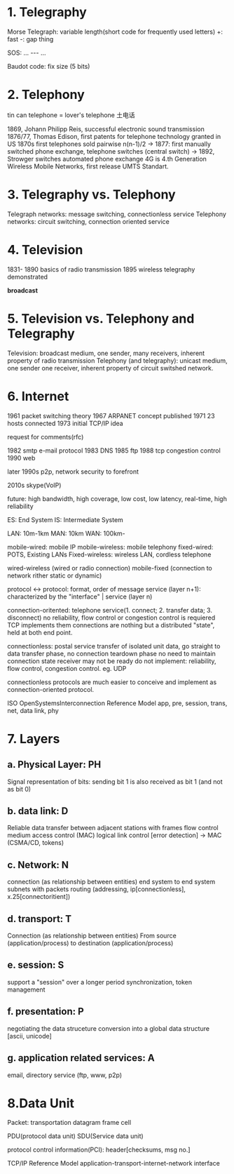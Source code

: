 # 1. Telegraphy

Morse Telegraph: variable length(short code for frequently used letters)
+: fast
-: gap thing

SOS: ... --- ...

Baudot code: fix size (5 bits)


# 2. Telephony
tin can telephone = lover's telephone 土电话

1869, Johann Philipp Reis, successful electronic sound transmission
1876/77, Thomas Edison, first patents for telephone technology granted in US
1870s first telephones sold pairwise n(n-1)/2
-> 1877: first manually switched phone exchange, telephone switches (central switch)
-> 1892, Strowger switches automated phone exchange
4G is 4.th Generation Wireless Mobile Networks, first release UMTS Standart.

# 3. Telegraphy vs. Telephony

Telegraph networks: message switching, connectionless service
Telephony networks: circuit switching, connection oriented service

# 4. Television

1831- 1890 basics of radio transmission
1895 wireless telegraphy demonstrated

**broadcast**

# 5. Television vs. Telephony and Telegraphy

Television: broadcast medium, one sender, many receivers, inherent property of radio transmission
Telephony (and telegraphy): unicast medium, one sender one receiver, inherent property of circuit switshed network.

# 6. Internet

1961 packet switching theory
1967 ARPANET concept published
1971 23 hosts connected
1973 initial TCP/IP idea

request for comments(rfc)

1982 smtp e-mail protocol
1983 DNS
1985 ftp
1988 tcp congestion control
1990 web

later 1990s p2p, network security to forefront

2010s skype(VoIP)

future: high bandwidth, high coverage, low  cost, low latency, real-time, high reliability

ES: End System
IS: Intermediate System

LAN: 10m-1km
MAN: 10km
WAN: 100km-

mobile-wired: mobile IP
mobile-wireless: mobile telephony
fixed-wired: POTS, Existing LANs
Fixed-wireless: wireless LAN, cordless telephone

wired-wireless (wired or radio connection)
mobile-fixed (connection to network rither static or dynamic)

protocol <-> protocol: format, order of message
service (layer n+1): characterized by the "interface"
|
service (layer n)

connection-oritented: telephone service(1. connect; 2. transfer data; 3. disconnect)
no reliability, flow control or congestion control is requiered
TCP implements them
connections are nothing but a distributed "state", held at both end point.

connectionless: postal service
transfer of isolated unit data, go straight to data transfer phase, no connection teardown phase
no need to maintain connection state
receiver may not be ready
do not implement: reliability, flow control, congestion control. eg. UDP

connectionless protocols are much easier to conceive and implement as connection-oriented protocol.

ISO OpenSystemsInterconnection Reference Model
app, pre, session, trans, net, data link, phy

# 7. Layers
## a. Physical Layer: PH
Signal representation of bits: sending bit 1 is also received as bit 1 (and not as bit 0)
## b. data link: D
Reliable data transfer between adjacent stations with frames
flow control
medium access control (MAC)
logical link control [error detection] -> MAC (CSMA/CD, tokens)
## c. Network: N
connection (as relationship between entities)
end system to end system
subnets with packets
routing (addressing, ip[connectionless], x.25[connectoritient])
## d. transport: T
Connection (as relationship between entities)
From source (application/process) to destination (application/process)
## e. session: S
support a "session" over a longer period
synchronization, token management
## f. presentation: P
negotiating the data struceture
conversion into a global data structure [ascii, unicode]
## g. application related services: A
email, directory service (ftp, www, p2p)

# 8.Data Unit
Packet: transportation
datagram
frame
cell

PDU(protocol data unit)
SDU(Service data unit)

protocol control information(PCI): header[checksums, msg no.]


TCP/IP Reference Model
application-transport-internet-network interface